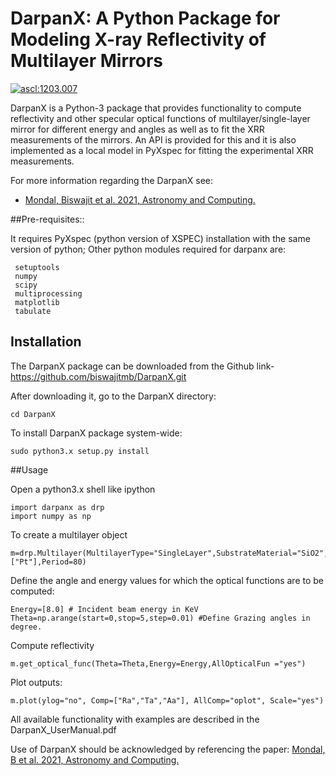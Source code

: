 # DarpanX: A Python Package for Modeling X-ray Reflectivity of Multilayer Mirrors
<a href="https://ascl.net/1203.007"><img src="https://img.shields.io/badge/ascl-1203.007-blue.svg?colorB=262255" alt="ascl:1203.007" /></a>


DarpanX is a Python-3 package that provides functionality to compute reflectivity and other specular optical functions of multilayer/single-layer mirror for different energy and angles as well as to fit the XRR measurements of the mirrors. An  API  is  provided  for  this and it is also implemented as a local model in PyXspec for  fitting  the experimental XRR measurements. 

For more information regarding the DarpanX see:
* [Mondal, Biswajit et al. 2021, Astronomy and Computing.](https://doi.org/10.1016/j.ascom.2020.100446)


##Pre-requisites::

It requires PyXspec (python version of XSPEC) installation with the same version of python; Other python modules required for darpanx are:

```
 setuptools
 numpy
 scipy
 multiprocessing
 matplotlib
 tabulate
```

## Installation
The DarpanX package can be downloaded from the Github link-
https://github.com/biswajitmb/DarpanX.git 

After downloading it, go to the DarpanX directory:

```
cd DarpanX
```

To install DarpanX package system-wide:

```
sudo python3.x setup.py install
```

##Usage

Open a python3.x shell like ipython

```
import darpanx as drp
import numpy as np
```

To create a multilayer object

```
m=drp.Multilayer(MultilayerType="SingleLayer",SubstrateMaterial="SiO2",LayerMaterial=["Pt"],Period=80)
```

Define the angle and energy values for which the optical functions are to be computed:

```
Energy=[8.0] # Incident beam energy in KeV
Theta=np.arange(start=0,stop=5,step=0.01) #Define Grazing angles in degree.
```

Compute reflectivity

```
m.get_optical_func(Theta=Theta,Energy=Energy,AllOpticalFun ="yes")
```

Plot outputs:

```
m.plot(ylog="no", Comp=["Ra","Ta","Aa"], AllComp="oplot", Scale="yes")
```

All available functionality with examples are described in the DarpanX_UserManual.pdf

Use of DarpanX should be acknowledged by referencing the paper:
[Mondal, B et al. 2021, Astronomy and Computing.](https://doi.org/10.1016/j.ascom.2020.100446)






